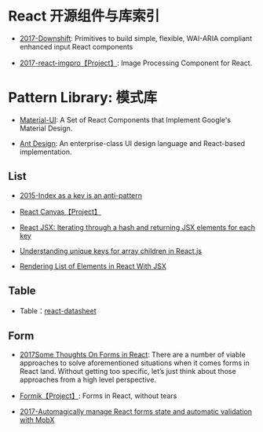 

# React 开源组件与库索引

- [2017-Downshift](https://medium.com/@kentcdodds/introducing-downshift-for-react-b1de3fca0817): Primitives to build simple, flexible, WAI-ARIA compliant enhanced input React components
 
- [2017-react-imgpro【Project】](https://github.com/nitin42/react-imgpro): Image Processing Component for React.
 
# Pattern Library: 模式库

- [Material-UI](http://www.material-ui.com/#/): A Set of React Components that Implement Google's Material Design.


- [Ant Design](https://www.hugedomains.com/domain_profile.cfm?d=ant-design&e=com): An enterprise-class UI design language and React-based implementation.


## List



- [2015-Index as a key is an anti-pattern](https://parg.co/beq)

- [React Canvas【Project】](https://github.com/Flipboard/react-canvas)

- [React JSX: Iterating through a hash and returning JSX elements for each key](http://stackoverflow.com/questions/29534224/react-jsx-iterating-through-a-hash-and-returning-jsx-elements-for-each-key)

- [Understanding unique keys for array children in React.js](http://stackoverflow.com/questions/28329382/understanding-unique-keys-for-array-children-in-react-js)

- [Rendering List of Elements in React With JSX](http://jasonjl.me/blog/2015/04/18/rendering-list-of-elements-in-react-with-jsx/)


## Table


- Table：[react-datasheet](https://nadbm.github.io/react-datasheet/)



## Form

- [2017Some Thoughts On Forms in React](https://parg.co/bIR): There are a number of viable approaches to solve aforementioned situations when it comes forms in React land. Without getting too specific, let’s just think about those approaches from a high level perspective.

- [Formik【Project】](https://github.com/jaredpalmer/formik): Forms in React, without tears

- [2017-Automagically manage React forms state and automatic validation with MobX](https://medium.com/@foxhound87/automagically-manage-react-forms-state-with-mobx-and-automatic-validation-2b00a32b9769)






